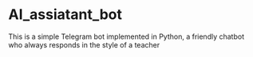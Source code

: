 # AI_assiatant_bot
This is a simple Telegram bot implemented in Python, a friendly chatbot who always responds in the style of a teacher

